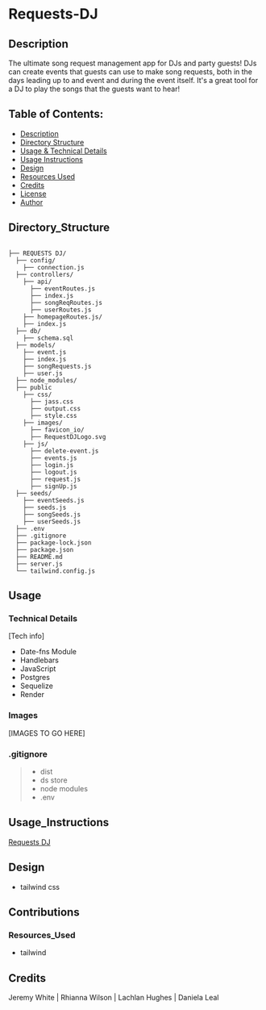 # Requests-DJ

## Description

The ultimate song request management app for DJs and party guests! DJs can create events that guests can use to make song requests, both in the days leading up to and event and during the event itself. It's a great tool for a DJ to play the songs that the guests want to hear!

## Table of Contents:
- [Description](#Description)
- [Directory Structure](#Directory_Structure)
- [Usage & Technical Details](#Usage)
- [Usage Instructions](#Usage_Instructions)
- [Design](#Design)
- [Resources Used](#Resources_Used)
- [Credits](#Credits)
- [License](#License)
- [Author](#Author)

## Directory_Structure
```  

├── REQUESTS DJ/
  ├── config/ 
    ├── connection.js 
  ├── controllers/  
    ├── api/
      ├── eventRoutes.js  
      ├── index.js
      ├── songReqRoutes.js
      ├── userRoutes.js
    ├── homepageRoutes.js/
    ├── index.js 
  ├── db/
    ├── schema.sql     
  ├── models/                   
    ├── event.js  
    ├── index.js        
    ├── songRequests.js  
    ├── user.js 
  ├── node_modules/
  ├── public
    ├── css/ 
      ├── jass.css        
      ├── output.css  
      ├── style.css 
    ├── images/
      ├── favicon_io/
      ├── RequestDJLogo.svg
    ├── js/
      ├── delete-event.js
      ├── events.js
      ├── login.js
      ├── logout.js
      ├── request.js
      ├── signUp.js
  ├── seeds/
    ├── eventSeeds.js
    ├── seeds.js
    ├── songSeeds.js
    ├── userSeeds.js
  ├── .env           
  ├── .gitignore             
  ├── package-lock.json
  ├── package.json
  ├── README.md
  ├── server.js
  └── tailwind.config.js         
```

## Usage 
### Technical Details
[Tech info]
- Date-fns Module
- Handlebars
- JavaScript
- Postgres
- Sequelize
- Render

### Images
[IMAGES TO GO HERE]

### .gitignore 
> - dist
> - ds store
> - node modules
> - .env

## Usage_Instructions
[Requests DJ](https://requests-dj.onrender.com/ "link to deployed app")

## Design 
- tailwind css 

## Contributions
### Resources_Used
- tailwind


## Credits
Jeremy White | Rhianna Wilson | Lachlan Hughes | Daniela Leal
